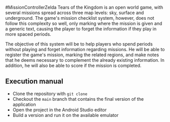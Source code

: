 #MissionControllerZelda
Tears of the Kingdom is an open world game, with several missions spread across three map levels: sky, surface and underground. The game's mission checklist system, however, does not follow this complexity so well, only marking where the mission is given and a generic text, causing the player to forget the information if they play in more spaced periods.

The objective of this system will be to help players who spend periods without playing and forget information regarding missions. He will be able to register the game's mission, marking the related regions, and make notes that he deems necessary to complement the already existing information. In addition, he will also be able to score if the mission is completed.

## Execution manual
- Clone the repository with `git clone`
- Checkout the `main` branch that contains the final version of the application
- Open the project in the Android Studio editor
- Build a version and run it on the available emulator
